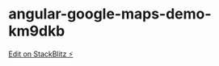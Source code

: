 # angular-google-maps-demo-km9dkb

[Edit on StackBlitz ⚡️](https://stackblitz.com/edit/angular-google-maps-demo-km9dkb)